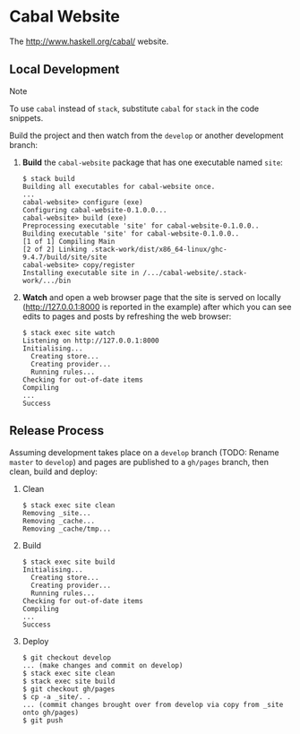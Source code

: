 # Cabal Website

The http://www.haskell.org/cabal/ website.

## Local Development

> [!NOTE]
> To use `cabal` instead of `stack`, substitute `cabal` for `stack` in the code
snippets.

Build the project and then watch from the `develop` or another development branch:

1. **Build** the `cabal-website` package that has one executable named `site`:
    ```
    $ stack build
    Building all executables for cabal-website once.
    ...
    cabal-website> configure (exe)
    Configuring cabal-website-0.1.0.0...
    cabal-website> build (exe)
    Preprocessing executable 'site' for cabal-website-0.1.0.0..
    Building executable 'site' for cabal-website-0.1.0.0..
    [1 of 1] Compiling Main
    [2 of 2] Linking .stack-work/dist/x86_64-linux/ghc-9.4.7/build/site/site
    cabal-website> copy/register
    Installing executable site in /.../cabal-website/.stack-work/.../bin
    ```

2. **Watch** and open a web browser page that the site is served on locally
(http://127.0.0.1:8000 is reported in the example) after which you can see edits
to pages and posts by refreshing the web browser:
    ```
    $ stack exec site watch
    Listening on http://127.0.0.1:8000
    Initialising...
      Creating store...
      Creating provider...
      Running rules...
    Checking for out-of-date items
    Compiling
    ...
    Success
    ```

## Release Process

Assuming development takes place on a `develop` branch (TODO: Rename `master` to
`develop`) and pages are published to a `gh/pages` branch, then clean, build and
deploy:

1. Clean
    ```
    $ stack exec site clean
    Removing _site...
    Removing _cache...
    Removing _cache/tmp...
    ```

2. Build

    ```
    $ stack exec site build
    Initialising...
      Creating store...
      Creating provider...
      Running rules...
    Checking for out-of-date items
    Compiling
    ...
    Success
    ```

3.  Deploy
    ```
    $ git checkout develop
    ... (make changes and commit on develop)
    $ stack exec site clean
    $ stack exec site build
    $ git checkout gh/pages
    $ cp -a _site/. .
    ... (commit changes brought over from develop via copy from _site onto gh/pages)
    $ git push
    ```